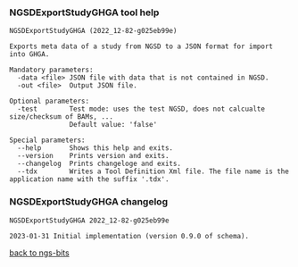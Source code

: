 ### NGSDExportStudyGHGA tool help
	NGSDExportStudyGHGA (2022_12-82-g025eb99e)
	
	Exports meta data of a study from NGSD to a JSON format for import into GHGA.
	
	Mandatory parameters:
	  -data <file> JSON file with data that is not contained in NGSD.
	  -out <file>  Output JSON file.
	
	Optional parameters:
	  -test        Test mode: uses the test NGSD, does not calcualte size/checksum of BAMs, ...
	               Default value: 'false'
	
	Special parameters:
	  --help       Shows this help and exits.
	  --version    Prints version and exits.
	  --changelog  Prints changeloge and exits.
	  --tdx        Writes a Tool Definition Xml file. The file name is the application name with the suffix '.tdx'.
	
### NGSDExportStudyGHGA changelog
	NGSDExportStudyGHGA 2022_12-82-g025eb99e
	
	2023-01-31 Initial implementation (version 0.9.0 of schema).
[back to ngs-bits](https://github.com/imgag/ngs-bits)